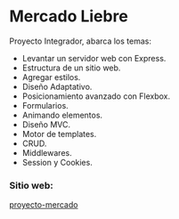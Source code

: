 # Mercado Liebre

Proyecto Integrador, abarca los temas:

- Levantar un servidor web con Express.  
- Estructura de un sitio web.  
- Agregar estilos.  
- Diseño Adaptativo.  
- Posicionamiento avanzado con Flexbox.  
- Formularios.  
- Animando elementos.  
- Diseño MVC.  
- Motor de templates.  
- CRUD.  
- Middlewares.  
- Session y Cookies.  



### Sitio web:  
[proyecto-mercado](https://proyecto-mercado.herokuapp.com/)